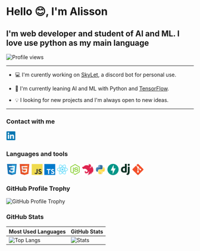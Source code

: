 # Hello 😊, I'm Alisson

## I'm web developer and student of AI and ML. I love use python as my main language

![Profile views](https://komarev.com/ghpvc/?username=skylissh&label=Profile%20views&color=blue&style=flat)

---

- 💻 I'm curently working on [SkyLet](https://www.github.com/skylissh/skylet-discord), a discord bot for personal use.

- 🌱 I'm currently leaning AI and ML with Python and [TensorFlow](https://www.tensorflow.org/).

- 💡 I looking for new projects and I'm always open to new ideas.

---

### Contact with me

[<img src="https://raw.githubusercontent.com/devicons/devicon/master/icons/linkedin/linkedin-original.svg" alt="linkedin" width="25">](https://www.linkedin.com/in/alisson-hernandez-bb3b3b218/)

### Languages and tools

[<img src="https://raw.githubusercontent.com/devicons/devicon/master/icons/css3/css3-original.svg" alt="css3" width="30">](https://www.w3schools.com/css/)
[<img src="https://raw.githubusercontent.com/devicons/devicon/master/icons/html5/html5-original.svg" alt="html5" width="30">](https://www.w3.org/html/)
[<img src="https://raw.githubusercontent.com/devicons/devicon/master/icons/javascript/javascript-original.svg" alt="javascript" width="30">](https://developer.mozilla.org/en-US/docs/Web/JavaScript)
[<img src="https://raw.githubusercontent.com/devicons/devicon/master/icons/typescript/typescript-original.svg" alt="typescript" width="30">](https://www.typescriptlang.org/)
[<img src="https://raw.githubusercontent.com/devicons/devicon/master/icons/react/react-original.svg" alt="react" width="30">](https://www.reactjs.org/)
[<img src="https://raw.githubusercontent.com/devicons/devicon/master/icons/nodejs/nodejs-original.svg" alt="node" width="30">](https://www.nodejs.org)
[<img src="https://raw.githubusercontent.com/devicons/devicon/master/icons/nestjs/nestjs-plain.svg" alt="typescript" width="30">](https://www.typescriptlang.org/)
[<img src="https://raw.githubusercontent.com/devicons/devicon/master/icons/python/python-original.svg" alt="python" width="30">](https://www.python.org)
[<img src="https://raw.githubusercontent.com/devicons/devicon/master/icons/fastapi/fastapi-original.svg" alt="fastapi" width="30">](https://fastapi.tiangolo.com/)
[<img src="https://raw.githubusercontent.com/devicons/devicon/master/icons/django/django-plain.svg" alt="django" width="30">](https://www.djangoproject.com/)
[<img src="https://raw.githubusercontent.com/devicons/devicon/master/icons/git/git-original.svg" alt="git" width="30">](https://www.git-scm.com/)

### GitHub Profile Trophy

![GitHub Profile Trophy](https://github-profile-trophy.vercel.app/?username=skylissh&theme=darkhub&margin-w=45)

### GitHub Stats

| Most Used Languages                                                                                                                                                                     | GitHub Stats                                                                                                                                               |
| --------------------------------------------------------------------------------------------------------------------------------------------------------------------------------------- | ---------------------------------------------------------------------------------------------------------------------------------------------------------- |
| ![Top Langs](https://github-readme-stats.vercel.app/api/top-langs/?username=skylissh&show_icons=true&hide_title=true&hide_border=true&bg_color=0d1117&text_color=f0f6fc&layout=compact) | ![Stats](https://github-readme-stats.vercel.app/api/?username=skylissh&show_icons=true&hide_title=true&hide_border=true&bg_color=0d1117&text_color=f0f6fc) |
